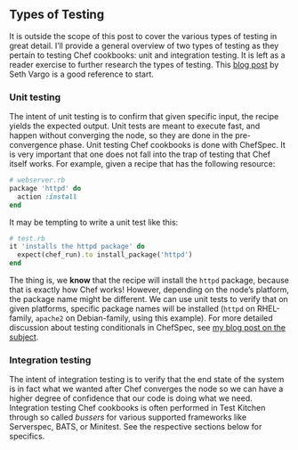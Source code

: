 ## Types of Testing

It is outside the scope of this post to cover the various types of testing in great detail. I’ll provide a general overview of two types of testing as they pertain to testing Chef cookbooks: unit and integration testing. It is left as a reader exercise to further research the types of testing. This [blog post](https://sethvargo.com/unit-testing-correctly/) by Seth Vargo is a good reference to start.

### Unit testing

The intent of unit testing is to confirm that given specific input, the recipe yields the expected output. Unit tests are meant to execute fast, and happen without converging the node, so they are done in the pre-convergence phase. Unit testing Chef cookbooks is done with ChefSpec. It is very important that one does not fall into the trap of testing that Chef itself works. For example, given a recipe that has the following resource:

```ruby
# webserver.rb
package 'httpd' do
  action :install
end
```

It may be tempting to write a unit test like this:

```ruby
# test.rb
it 'installs the httpd package' do
  expect(chef_run).to install_package('httpd')
end
```

The thing is, we **know** that the recipe will install the `httpd` package, because that is exactly how Chef works! However, depending on the node’s platform, the package name might be different. We can use unit tests to verify that on given platforms, specific package names will be installed (`httpd` on RHEL-family, `apache2` on Debian-family, using this example). For more detailed discussion about testing conditionals in ChefSpec, see [my blog post on the subject](http://jtimberman.housepub.org/blog/2015/01/12/quick-tip-testing-conditionals-in-chefspec/).

### Integration testing

The intent of integration testing is to verify that the end state of the system is in fact what we wanted after Chef converges the node so we can have a higher degree of confidence that our code is doing what we need. Integration testing Chef cookbooks is often performed in Test Kitchen through so called _bussers_ for various supported frameworks like Serverspec, BATS, or Minitest. See the respective sections below for specifics.
